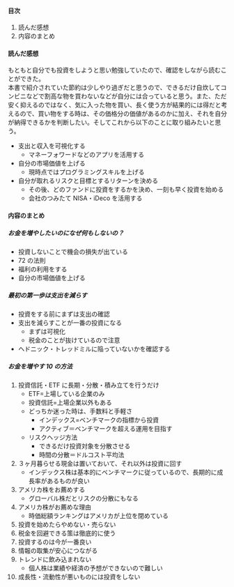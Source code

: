 #### 目次

1.  読んだ感想
2.  内容のまとめ

#### 読んだ感想

もともと自分でも投資をしようと思い勉強していたので、確認をしながら読むことができた。  
本書で紹介されていた節約は少しやり過ぎだと思うので、できるだけ自炊してコンビニなどで割高な物を買わないなどが自分には合っていると思う。また、ただ安く抑えるのではなく、気に入った物を買い、長く使う方が結果的には得だと考えるので、買い物をする時は、その価格分の価値があるのかに加え、それを自分が納得できるかを判断したい。そしてこれから以下のことに取り組みたいと思う。

- 支出と収入を可視化する
  - マネーフォワードなどのアプリを活用する
- 自分の市場価値を上げる
  - 現時点ではプログラミングスキルを上げる
- 自分が取れるリスクと目標とするリターンを決める
  - その後、どのファンドに投資をするかを決め、一刻も早く投資を始める
  - 会社のつみたて NISA・iDeco を活用する

#### 内容のまとめ

##### お金を増やしたいのになぜ何もしないの？

- 投資しないことで機会の損失が出ている
- 72 の法則
- 福利の利用をする
- 自分の市場価値を上げる

##### 最初の第一歩は支出を減らす

- 投資をする前にまずは支出の確認
- 支出を減らすことが一番の投資になる
  - まずは可視化
  - 税金のことが抜けているので注意
- ヘドニック・トレッドミルに陥っていないかを確認する

##### お金を増やす 10 の方法

1.  投資信託・ETF に長期・分散・積み立てを行うだけ
    - ETF=上場している企業のみ
    - 投資信託=上場企業以外もある
    - どっちか迷った時は、手数料と手軽さ
      - インデックス=ベンチマークの指標から投資
      - アクティブ＝ベンチマークを超える運用を目指す
    - リスクヘッジ方法
      - できるだけ投資対象を分散させる
      - 時間の分散＝ドルコスト平均法
2.  ３ヶ月暮らせる現金は置いておいて、それ以外は投資に回す
    - インデックス株は基本的にベンチマークに従っているので、長期的に成長率があるものが良い
3.  アメリカ株をお薦めする
    - グローバル株だとリスクの分散にもなる
4.  アメリカ株がお薦めな理由
    - 時価総額ランキングはアメリカが上位を閉めている
5.  投資を始めたらやめない・売らない
6.  税金を回避できる策は徹底的に使う
7.  投資するのは今が一番良い
8.  情報の取集が安心につながる
9.  トレンドに飲み込まれない
    - 個人株は業績や経済の予想ができないので難しい
10. 成長性・流動性が悪いものには投資をしない
